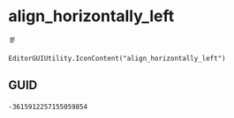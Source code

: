 # align_horizontally_left
![](/img/align_horizontally_left.png)

``` CSharp
EditorGUIUtility.IconContent("align_horizontally_left")
```
## GUID
```
-3615912257155059854
```
